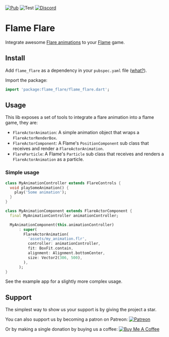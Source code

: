 [![Pub](https://img.shields.io/pub/v/flame_flare.svg?style=popout)](https://pub.dartlang.org/packages/flame_flare)
![Test](https://github.com/flame-engine/flame_flare/workflows/Test/badge.svg?branch=master&event=push)
[![Discord](https://img.shields.io/discord/509714518008528896.svg)](https://discord.gg/pxrBmy4)

# Flame Flare

Integrate awesome [Flare animations](https://rive.app/explore/popular/trending/all) to your [Flame](https://flame-engine.org/) game.

## Install

Add `flame_flare` as a dependency in your `pubspec.yaml` file ([what?](https://flutter.io/using-packages/)).

Import the package:

```dart
import 'package:flame_flare/flame_flare.dart';
```

## Usage

This lib exposes a set of tools to integrate a flare animation into a flame game, they are:

- `FlareActorAnimation`: A simple animation object that wraps a `FlareActorRenderBox`.
- `FlareActorComponent`: A Flame's `PositionComponent` sub class that receives and render a `FlareActorAnimation`.
- `FlareParticle`: A Flame's `Particle` sub class that receives and renders a `FlareActorAnimation` as a particle.

### Simple usage

```dart
class MyAnimationController extends FlareControls {
  void playSomeAnimation() {
    play('Some animation');
  }
}

class MyAnimationComponent extends FlareActorComponent {
  final MyAnimationController animationController;

  MyAnimationComponent(this.animationController)
      : super(
        FlareActorAnimation(
          'assets/my_animation.flr',
          controller: animationController,
          fit: BoxFit.contain,
          alignment: Alignment.bottomCenter,
          size: Vector2(306, 500),
        ),
      );
}
```

See the example app for a slightly more complex usage.

## Support

The simplest way to show us your support is by giving the project a star.

You can also support us by becoming a patron on Patreon:
[![Patreon](https://c5.patreon.com/external/logo/become_a_patron_button.png)](https://www.patreon.com/fireslime)

Or by making a single donation by buying us a coffee:
[![Buy Me A Coffee](https://user-images.githubusercontent.com/835641/60540201-fcd7fa00-9ce4-11e9-87ec-1e98568e9f58.png)](https://www.buymeacoffee.com/fireslime)
